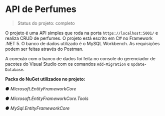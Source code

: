 <h1>API de Perfumes</h1>

> Status do projeto: completo

O projeto é uma API simples que roda na porta ```https://localhost:5001/``` e realiza CRUD de perfumes. O projeto está escrito em C# no Framework .NET 5. O banco de dados utilizado é o MySQL Workbench. As requisições podem ser feitas através do Postman. 

A conexão com o banco de dados foi feita no console do gerenciador de pacotes do Visual Studio com os comandos ```Add-Migration``` e ```Update-Database```.

<strong>Packs do NuGet utilizados no projeto:</strong>

<em>● Microsoft.EntityFrameworkCore</em>

<em>● Microsoft.EntityFrameworkCore.Tools</em>

<em>● MySql.EntityFrameworkCore</em>
